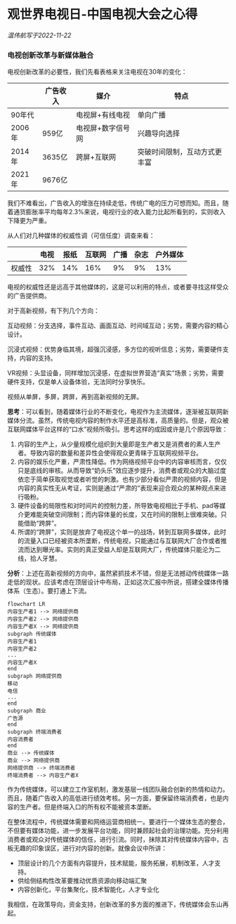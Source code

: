 # 观世界电视日-中国电视大会之心得

*温伟航写于2022-11-22*

### 电视创新改革与新媒体融合

电视创新改革的必要性，我们先看表格来关注电视在30年的变化：

|        | 广告收入 | 媒介              | 特点                         |
| ------ | -------- | ----------------- | ---------------------------- |
| 90年代 |          | 电视屏+有线电视   | 单向广播                     |
| 2006年 | 959亿    | 电视屏+数字信号网 | 兴趣导向选择                 |
| 2014年 | 3635亿   | 跨屏+互联网       | 突破时间限制，互动方式更丰富 |
| 2021年 | 9676亿   |                   |                              |

我们不难看出，广告收入的增涨在持续走低，传统广电的压力可想而知。而且，随着通货膨胀率平均每年2.3%来说，电视行业的收入能力比起所看到的，实则收入下降更为严重。

从人们对几种媒体的权威性调（可信任度）调查来看：

|        | 电视 | 报纸 | 互联网 | 广播 | 杂志 | 户外媒体 |
| ------ | ---- | ---- | ------ | ---- | ---- | -------- |
| 权威性 | 32%  | 14%  | 16%    | 9%   | 9%   | 13%      |

电视的权威性还是远高于其他媒体的，这是可以利用的特点，或者要寻找这样受众的广告提供商。

对于高新视频，有下列几个方向：

互动视频：分支选择，事件互动、画面互动、时间域互动；劣势，需要内容的精心设计。

沉浸式视频：优势身临其境，超强沉浸感，多方位的视听信息；劣势，需要硬件支持，内容的支持。

VR视频：头显设备，同样增加沉浸感，在虚拟世界营造“真实”场景；劣势，需要硬件支持，仅是单人设备体验，无法同时分享快乐。

视频从单屏，多屏，跨屏，再到高新视频的无屏。

**思考**：可以看到，随着媒体行业的不断变化，电视作为主流媒体，逐渐被互联网新媒体分流。虽然，传统电视内容的制作水平还是高标准，高质量的。但是，观众被互联网媒体平台这样的“口水”视频所吸引。思考这样的成因或许是几个原因导致：

1. 内容的生产上，从少量规模化组织到大量即是生产者又是消费者的素人生产者。导致内容的数量和差异性会使得观众更青睐于互联网视频平台。
2. 内容的娱乐化严重，严肃性降低。作为网络视频平台中的内容审核而言，仅仅只是底线的审核。从而导致“奶头乐”效应逐步提升，消费者或观众的大脑过度依恋于简单获取视觉或者听觉的刺激。也有少部分看似严肃的视频内容，但是内容的真实性无从考证，实则是通过“严肃的”表现来迎合观众的某种观点来进行吸粉。
3. 硬件设备的局限性和对时间片的控制力差，所导致电视相比于手机、pad等媒介更难能突破空间限制；而内容体量的长度，又在时间的限制上很难突破。只能借助“跨屏”。
4. 所谓的“跨屏”，实则是放弃了电视这个单一的战场，转到互联网多媒体，此时的流量入口已经被资本所垄断，传统电视，只能通过与互联网大厂合作或者推流而达到曝光率。实则的真正受益人却是互联网大厂，传统媒体只能沦为二线，拾人牙慧。

**分析**：上述在高新视频的方向中，虽然紧抓技术不错，但是无法撼动传统媒体一路走低的现状。应该考虑在顶层设计中布局，正如这次汇报中所说，搭建全媒体传播体系（生态）。要打通上下流。

```mermaid
flowchart LR
内容生产者1 --> 网络提供商
内容生产者2 --> 网络提供商
内容生产者X --> 网络提供商
subgraph 传统媒体
内容生产者1
内容生产者2
...
内容生产者X
end
subgraph 网络提供商
移动
电信
...
end
subgraph 商业
广告源
end
subgraph 终端消费者
内容消费者
end
商业 --> 传统媒体
商业 --> 网络提供商
网络提供商 --> 终端消费者
终端消费者 --> 内容生产者X

```

作为传统媒体，可以建立工作室机制，激发基层一线团队融合创新的热情和动力。而且，随着广告收入的高低进行绩效考核。另一方面，要保留终端消费者，也是内容的生产者。但是终端入口的所有权不能被资本垄断。

在整体流程中，传统媒体需要和网络运营商相统一。要进行一个媒体生态的整合，不但要有媒体功能，进一步发展平台功能，同时兼顾起社会的治理功能。充分利用消费者或观众对传统媒体的信任，进行引流。同时，抹除其对传统媒体内容中，古板无趣的印象误区，进行对内容的创新。就像会议中所讲：

- 顶层设计的几个方面有内容提升，技术赋能，服务拓展，机制改革，人才支持。
- 供给侧结构性改革要推动优质资源向移动端汇聚
- 内容创新化，平台集聚化，技术智能化，人才专业化

我相信，在政策导向，资金支持，创新改革的多方面的推进下，传统媒体会东山再起。







